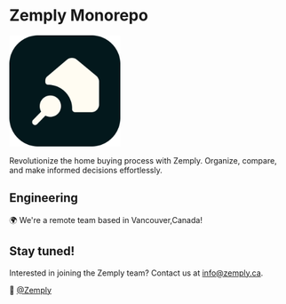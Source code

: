 # Zemply Monorepo
<img src="logoZemply.png" alt="Zemply logo" width="200" />

Revolutionize the home buying process with Zemply. Organize, compare, and make informed decisions effortlessly.

## Engineering

🌍 We're a remote team based in Vancouver,Canada!

## Stay tuned!

Interested in joining the Zemply team? Contact us at info@zemply.ca.

:wave: [@Zemply](https://www.linkedin.com/company/zemply/about/)
